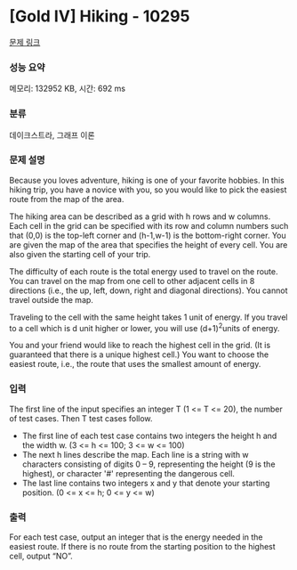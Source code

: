 # [Gold IV] Hiking - 10295 

[문제 링크](https://www.acmicpc.net/problem/10295) 

### 성능 요약

메모리: 132952 KB, 시간: 692 ms

### 분류

데이크스트라, 그래프 이론

### 문제 설명

<p>Because you loves adventure, hiking is one of your favorite hobbies. In this hiking trip, you have a novice with you, so you would like to pick the easiest route from the map of the area. </p>

<p>The hiking area can be described as a grid with h rows and w columns. Each cell in the grid can be specified with its row and column numbers such that (0,0) is the top-left corner and (h-1,w-1) is the bottom-right corner. You are given the map of the area that specifies the height of every cell. You are also given the starting cell of your trip. </p>

<p>The difficulty of each route is the total energy used to travel on the route. You can travel on the map from one cell to other adjacent cells in 8 directions (i.e., the up, left, down, right and diagonal directions). You cannot travel outside the map. </p>

<p>Traveling to the cell with the same height takes 1 unit of energy. If you travel to a cell which is d unit higher or lower, you will use (d+1)<sup>2</sup>units of energy. </p>

<p>You and your friend would like to reach the highest cell in the grid. (It is guaranteed that there is a unique highest cell.) You want to choose the easiest route, i.e., the route that uses the smallest amount of energy. </p>

### 입력 

 <p>The first line of the input specifies an integer T (1 <= T <= 20), the number of test cases. Then T test cases follow. </p>

<ul>
	<li>The first line of each test case contains two integers the height h and the width w. (3 <= h <= 100; 3 <= w <= 100) </li>
	<li>The next h lines describe the map. Each line is a string with w characters consisting of digits 0 – 9, representing the height (9 is the highest), or character '#' representing the dangerous cell. </li>
	<li>The last line contains two integers x and y that denote your starting position. (0 <= x <= h; 0 <= y <= w)</li>
</ul>

### 출력 

 <p>For each test case, output an integer that is the energy needed in the easiest route. If there is no route from the starting position to the highest cell, output “NO”. </p>

